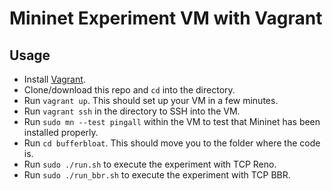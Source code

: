 # Mininet Experiment VM with Vagrant

## Usage

* Install [Vagrant](https://www.vagrantup.com/downloads).
* Clone/download this repo and `cd` into the directory.
* Run `vagrant up`. This should set up your VM in a few minutes.
* Run `vagrant ssh` in the directory to SSH into the VM.
* Run `sudo mn --test pingall` within the VM to test that Mininet has been installed properly.
* Run `cd bufferbloat`. This should move you to the folder where the code is.
* Run `sudo ./run.sh` to execute the experiment with TCP Reno.
* Run `sudo ./run_bbr.sh` to execute the experiment with TCP BBR.
